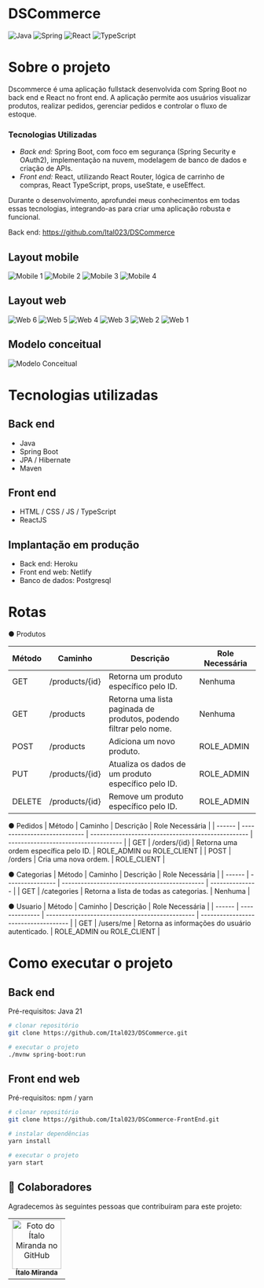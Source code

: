 # DSCommerce 
![Java](https://img.shields.io/badge/java-%23ED8B00.svg?style=for-the-badge&logo=openjdk&logoColor=white)
![Spring](https://img.shields.io/badge/spring-%236DB33F.svg?style=for-the-badge&logo=spring&logoColor=white)
![React](https://img.shields.io/badge/react-%2320232a.svg?style=for-the-badge&logo=react&logoColor=%2361DAFB)
![TypeScript](https://img.shields.io/badge/typescript-%23007ACC.svg?style=for-the-badge&logo=typescript&logoColor=white)

# Sobre o projeto
Dscommerce é uma aplicação fullstack desenvolvida com Spring Boot no back end e React no front end. A aplicação permite aos usuários visualizar produtos, realizar pedidos, gerenciar pedidos e controlar o fluxo de estoque.

### Tecnologias Utilizadas

- *Back end:* Spring Boot, com foco em segurança (Spring Security e OAuth2), implementação na nuvem, modelagem de banco de dados e criação de APIs.
- *Front end:* React, utilizando React Router, lógica de carrinho de compras, React TypeScript, props, useState, e useEffect.

Durante o desenvolvimento, aprofundei meus conhecimentos em todas essas tecnologias, integrando-as para criar uma aplicação robusta e funcional.

Back end: https://github.com/Ital023/DSCommerce

## Layout mobile
![Mobile 1](/assertsReadme/mobile1.png) ![Mobile 2](/assertsReadme/mobile2.png) ![Mobile 3](/assertsReadme/mobile3.png) ![Mobile 4](/assertsReadme/mobile4.png)


## Layout web

![Web 6](/assertsReadme/desktop6.png)
![Web 5](/assertsReadme/desktop5.png)
![Web 4](/assertsReadme/desktop4.png)
![Web 3](/assertsReadme/desktop3.png)
![Web 2](/assertsReadme/desktop2.png)
![Web 1](/assertsReadme/desktop1.png)


## Modelo conceitual
![Modelo Conceitual](/assertsReadme/diagrama.png)

# Tecnologias utilizadas
## Back end
- Java
- Spring Boot
- JPA / Hibernate
- Maven
## Front end
- HTML / CSS / JS / TypeScript
- ReactJS
## Implantação em produção
- Back end: Heroku
- Front end web: Netlify
- Banco de dados: Postgresql

# Rotas
&#9679;	Produtos

| Método | Caminho                      | Descrição                                           | Role Necessária                  |
| ------ | ---------------------------- | -------------------------------------------------- | -------------------------------- |
| GET    | /products/{id}             | Retorna um produto específico pelo ID.              | Nenhuma                          |
| GET    | /products                  | Retorna uma lista paginada de produtos, podendo filtrar pelo nome. | Nenhuma            |
| POST   | /products                  | Adiciona um novo produto.                           | ROLE_ADMIN                     |
| PUT    | /products/{id}             | Atualiza os dados de um produto específico pelo ID. | ROLE_ADMIN                     |
| DELETE | /products/{id}             | Remove um produto específico pelo ID.               | ROLE_ADMIN                     |

&#9679;	Pedidos
| Método | Caminho                      | Descrição                                           | Role Necessária                      |
| ------ | ---------------------------- | -------------------------------------------------- | ------------------------------------ |
| GET    | /orders/{id}               | Retorna uma ordem específica pelo ID.              | ROLE_ADMIN ou ROLE_CLIENT        |
| POST   | /orders                    | Cria uma nova ordem.                               | ROLE_CLIENT                        |

&#9679;	Categorias
| Método | Caminho          | Descrição                                      | Role Necessária |
| ------ | ---------------- | --------------------------------------------- | --------------- |
| GET    | /categories    | Retorna a lista de todas as categorias.       | Nenhuma         |

&#9679;	Usuario
| Método | Caminho        | Descrição                                        | Role Necessária                      |
| ------ | -------------- | ----------------------------------------------- | ------------------------------------ |
| GET    | /users/me    | Retorna as informações do usuário autenticado.  | ROLE_ADMIN ou ROLE_CLIENT        |


# Como executar o projeto

## Back end
Pré-requisitos: Java 21

```bash
# clonar repositório
git clone https://github.com/Ital023/DSCommerce.git

# executar o projeto
./mvnw spring-boot:run
```

## Front end web
Pré-requisitos: npm / yarn

```bash
# clonar repositório
git clone https://github.com/Ital023/DSCommerce-FrontEnd.git

# instalar dependências
yarn install

# executar o projeto
yarn start
```
## 🤝 Colaboradores

Agradecemos às seguintes pessoas que contribuíram para este projeto:

<table>
  <tr>
    <td align="center">
      <a href="https://github.com/Ital023" title="Github do Ítalo Miranda">
        <img src="https://avatars.githubusercontent.com/u/113559117?v=4" width="100px;" alt="Foto do Ítalo Miranda no GitHub"/><br>
        <sub>
          <b>Ítalo Miranda</b>
        </sub>
      </a>
    </td>
  </tr>
</table>
